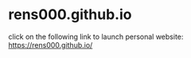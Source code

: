 # rens000.github.io
click on the following link to launch personal website:  https://rens000.github.io/
